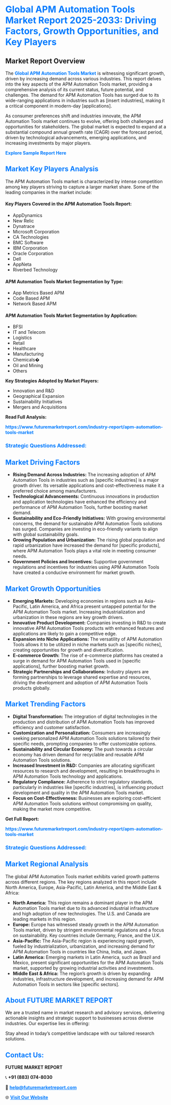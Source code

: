 <h1 style="color: #007BFF;">Global APM Automation Tools Market Report 2025-2033: Driving Factors, Growth Opportunities, and Key Players</h1>

<section id="overview">
<h2>Market Report Overview</h2>
<p>The <a href="https://www.futuremarketreport.com/industry-report/apm-automation-tools-market" style="color: #007BFF; text-decoration: none;"><strong>Global APM Automation Tools Market</strong></a> is witnessing significant growth, driven by increasing demand across various industries. This report delves into the key aspects of the APM Automation Tools market, providing a comprehensive analysis of its current status, future potential, and challenges. The demand for APM Automation Tools has surged due to its wide-ranging applications in industries such as [insert industries], making it a critical component in modern-day [applications].</p>
<p>As consumer preferences shift and industries innovate, the APM Automation Tools market continues to evolve, offering both challenges and opportunities for stakeholders. The global market is expected to expand at a substantial compound annual growth rate (CAGR) over the forecast period, driven by technological advancements, emerging applications, and increasing investments by major players.</p>
</section>

<section id="overview">
<p><a href="https://www.futuremarketreport.com/request-sample/reportId=98433" style="color: #007BFF; text-decoration: none;"><strong>Explore Sample Report Here</strong></a></p>
</section>

<section id="key-players">
<h2 style="color: #007BFF;">Market Key Players Analysis</h2>
<p>The APM Automation Tools market is characterized by intense competition among key players striving to capture a larger market share. Some of the leading companies in the market include:</p>
<h4>Key Players Covered in the APM Automation Tools Report:</h4>
<ul><li>AppDynamics</li><li>New Relic</li><li>Dynatrace</li><li>Microsoft Corporation</li><li>CA Technologies</li><li>BMC Software</li><li>IBM Corporation</li><li>Oracle Corporation</li><li>Dell</li><li>AppNeta</li><li>Riverbed Technology</li></ul>
<h4>APM Automation Tools Market Segmentation by Type:</h4>
<ul><li>App Metrics Based APM</li><li>Code Based APM</li><li>Network Based APM</li></ul>

<h4>APM Automation Tools Market Segmentation by Application:</h4>
<ul><li>BFSI</li><li>IT and Telecom</li><li>Logistics</li><li>Retail</li><li>Healthcare</li><li>Manufacturing</li><li>Chemicals�</li><li>Oil and Mining</li><li>Others</li></ul>
<p><strong>Key Strategies Adopted by Market Players:</strong></p>
<ul>
<li>Innovation and R&D</li>
<li>Geographical Expansion</li>
<li>Sustainability Initiatives</li>
<li>Mergers and Acquisitions</li>
</ul>
</section>

<section>
<p><strong>Read Full Analysis: </strong></p><a href="https://www.futuremarketreport.com/industry-report/apm-automation-tools-market" style="color: #007BFF; text-decoration: none;"><strong>https://www.futuremarketreport.com/industry-report/apm-automation-tools-market</strong></a>
<h3 style="color: #007BFF;">Strategic Questions Addressed:</h3>
</section>

<section id="driving-factors">
<h2 style="color: #007BFF;">Market Driving Factors</h2>
<ul>
<li><strong>Rising Demand Across Industries:</strong> The increasing adoption of APM Automation Tools in industries such as [specific industries] is a major growth driver. Its versatile applications and cost-effectiveness make it a preferred choice among manufacturers.</li>
<li><strong>Technological Advancements:</strong> Continuous innovations in production and application technologies have enhanced the efficiency and performance of APM Automation Tools, further boosting market demand.</li>
<li><strong>Sustainability and Eco-Friendly Initiatives:</strong> With growing environmental concerns, the demand for sustainable APM Automation Tools solutions has surged. Companies are investing in eco-friendly variants to align with global sustainability goals.</li>
<li><strong>Growing Population and Urbanization:</strong> The rising global population and rapid urbanization have increased the demand for [specific products], where APM Automation Tools plays a vital role in meeting consumer needs.</li>
<li><strong>Government Policies and Incentives:</strong> Supportive government regulations and incentives for industries using APM Automation Tools have created a conducive environment for market growth.</li>
</ul>
</section>

<section id="growth-opportunities">
<h2 style="color: #007BFF;">Market Growth Opportunities</h2>
<ul>
<li><strong>Emerging Markets:</strong> Developing economies in regions such as Asia-Pacific, Latin America, and Africa present untapped potential for the APM Automation Tools market. Increasing industrialization and urbanization in these regions are key growth drivers.</li>
<li><strong>Innovative Product Development:</strong> Companies investing in R&D to create innovative APM Automation Tools products with enhanced features and applications are likely to gain a competitive edge.</li>
<li><strong>Expansion into Niche Applications:</strong> The versatility of APM Automation Tools allows it to be utilized in niche markets such as [specific niches], creating opportunities for growth and diversification.</li>
<li><strong>E-commerce Growth:</strong> The rise of e-commerce platforms has created a surge in demand for APM Automation Tools used in [specific applications], further boosting market growth.</li>
<li><strong>Strategic Partnerships and Collaborations:</strong> Industry players are forming partnerships to leverage shared expertise and resources, driving the development and adoption of APM Automation Tools products globally.</li>
</ul>
</section>

<section id="trending-factors">
<h2 style="color: #007BFF;">Market Trending Factors</h2>
<ul>
<li><strong>Digital Transformation:</strong> The integration of digital technologies in the production and distribution of APM Automation Tools has improved efficiency and customer satisfaction.</li>
<li><strong>Customization and Personalization:</strong> Consumers are increasingly seeking personalized APM Automation Tools solutions tailored to their specific needs, prompting companies to offer customizable options.</li>
<li><strong>Sustainability and Circular Economy:</strong> The push towards a circular economy has driven demand for recyclable and reusable APM Automation Tools solutions.</li>
<li><strong>Increased Investment in R&D:</strong> Companies are allocating significant resources to research and development, resulting in breakthroughs in APM Automation Tools technology and applications.</li>
<li><strong>Regulatory Compliance:</strong> Adherence to strict regulatory standards, particularly in industries like [specific industries], is influencing product development and quality in the APM Automation Tools market.</li>
<li><strong>Focus on Cost-Effectiveness:</strong> Businesses are exploring cost-efficient APM Automation Tools solutions without compromising on quality, making the market more competitive.</li>
</ul>
</section>

<section>
<p><strong>Get Full Report: </strong></p><a href="https://www.futuremarketreport.com/industry-report/apm-automation-tools-market" style="color: #007BFF; text-decoration: none;"><strong>https://www.futuremarketreport.com/industry-report/apm-automation-tools-market</strong></a>
<h3 style="color: #007BFF;">Strategic Questions Addressed:</h3>
</section>


<section id="regional-analysis">
<h2 style="color: #007BFF;">Market Regional Analysis</h2>
<p>The global APM Automation Tools market exhibits varied growth patterns across different regions. The key regions analyzed in this report include North America, Europe, Asia-Pacific, Latin America, and the Middle East & Africa:</p>
<ul>
<li><strong>North America:</strong> This region remains a dominant player in the APM Automation Tools market due to its advanced industrial infrastructure and high adoption of new technologies. The U.S. and Canada are leading markets in this region.</li>
<li><strong>Europe:</strong> Europe has witnessed steady growth in the APM Automation Tools market, driven by stringent environmental regulations and a focus on sustainability. Key countries include Germany, France, and the U.K.</li>
<li><strong>Asia-Pacific:</strong> The Asia-Pacific region is experiencing rapid growth, fueled by industrialization, urbanization, and increasing demand for APM Automation Tools in countries like China, India, and Japan.</li>
<li><strong>Latin America:</strong> Emerging markets in Latin America, such as Brazil and Mexico, present significant opportunities for the APM Automation Tools market, supported by growing industrial activities and investments.</li>
<li><strong>Middle East & Africa:</strong> The region’s growth is driven by expanding industries, infrastructure development, and increasing demand for APM Automation Tools in sectors like [specific sectors].</li>
</ul>
</section>

<footer>
<h2 style="color: #007BFF;">About FUTURE MARKET REPORT</h2>
<p>We are a trusted name in market research and advisory services, delivering actionable insights and strategic support to businesses across diverse industries. Our expertise lies in offering:</p>

<p>Stay ahead in today’s competitive landscape with our tailored research solutions.</p>

<h2 style="color: #007BFF;">Contact Us:</h2>
<p><strong>FUTURE MARKET REPORT</strong></p>
<p>📞 <strong>+91 (883) 074-8030</strong></p>
<p>📧 <strong><a href="mailto:help@futuremarketreport.com" style="color: #007BFF;">help@futuremarketreport.com</a></strong></p>
<p>🌐 <strong><a href="https://www.futuremarketreport.com/" style="color: #007BFF;">Visit Our Website</a></strong></p>
</footer>